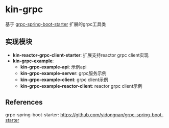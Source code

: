 # kin-grpc
基于 [grpc-spring-boot-starter](https://github.com/yidongnan/grpc-spring-boot-starter) 扩展的grpc工具类

## **实现模块**
* **kin-reactor-grpc-client-starter**: 扩展支持reactor grpc client实现
* **kin-grpc-example**:
  * **kin-grpc-example-api**: 示例api
  * **kin-grpc-example-server**: grpc服务示例
  * **kin-grpc-example-client**: grpc client示例
  * **kin-grpc-example-reactor-client**: reactor grpc client示例

## References
grpc-spring-boot-starter: https://github.com/yidongnan/grpc-spring-boot-starter